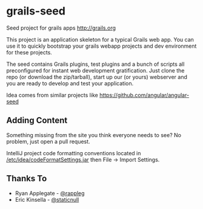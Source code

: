 grails-seed
===========
Seed project for grails apps http://grails.org

This project is an application skeleton for a typical Grails web app. You can use it to quickly bootstrap your grails webapp projects and dev environment for these projects.

The seed contains Grails plugins, test plugins and a bunch of scripts all preconfigured for instant web development gratification. Just clone the repo (or download the zip/tarball), start up our (or yours) webserver and you are ready to develop and test your application.

Idea comes from similar projects like https://github.com/angular/angular-seed

Adding Content
--------------
Something missing from the site you think everyone needs to see? No problem, just open a pull request.

IntelliJ project code formatting conventions located in [/etc/idea/codeFormatSettings.jar](https://github.com/GroovyMN/grails-seed/blob/master/etc/idea/codeFormatSettings.jar) then File -> Import Settings.

Thanks To
---------
* Ryan Applegate - [@rappleg](http://twitter.com/rappleg)
* Eric Kinsella - [@staticnull](http://twitter.com/staticnull)